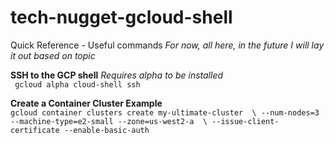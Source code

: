 # tech-nugget-gcloud-shell
Quick Reference - Useful commands
_For now, all here, in the future I will lay it out based on topic_

**SSH to the GCP shell**
_Requires alpha to be installed_ <br />
` gcloud alpha cloud-shell ssh`


**Create a Container Cluster Example** <br />
`gcloud container clusters create my-ultimate-cluster 
\ --num-nodes=3 --machine-type=e2-small --zone=us-west2-a 
\ --issue-client-certificate --enable-basic-auth`

 

